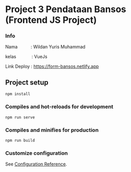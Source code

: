 # Project 3 Pendataan Bansos (Frontend JS Project)

### Info

Nama&emsp;&emsp;&emsp;: Wildan Yuris Muhammad

kelas&emsp;&emsp;&emsp;&ensp;: VueJs

Link Deploy : https://form-bansos.netlify.app


## Project setup
```
npm install
```

### Compiles and hot-reloads for development
```
npm run serve
```

### Compiles and minifies for production
```
npm run build
```

### Customize configuration
See [Configuration Reference](https://cli.vuejs.org/config/).

